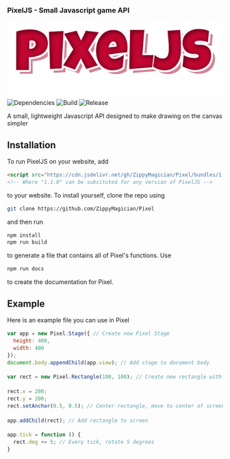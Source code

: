 ### PixelJS - Small Javascript game API

![PixelJS Logo](https://raw.githubusercontent.com/ZippyMagician/Pixel/master/assets/pixeljs.png)
![Dependencies](https://david-dm.org/ZippyMagician/Pixel/dev-status.svg)
![Build](https://api.travis-ci.org/ZippyMagician/Pixel.svg?branch=master)
![Release](https://img.shields.io/badge/version-v1.4.3-blue.svg)

A small, lightweight Javascript API designed to make drawing on the canvas simpler

## Installation
To run PixelJS on your website, add
```html
<script src="https://cdn.jsdelivr.net/gh/ZippyMagician/Pixel/bundles/1.1.0/Pixel.min.js"></script>
<!-- Where "1.1.0" can be subsituted for any version of PixelJS -->
```
to your website. To install yourself, clone the repo using
```sh
git clone https://github.com/ZippyMagician/Pixel
```
and then run
```sh
npm install
npm run build
```
to generate a file that contains all of Pixel's functions. Use
```sh
npm run docs
```
to create the documentation for Pixel.

## Example
Here is an example file you can use in Pixel
```js
var app = new Pixel.Stage({ // Create new Pixel Stage
  height: 400,
  width: 400
});
document.body.appendChild(app.view); // Add stage to document body

var rect = new Pixel.Rectangle(100, 100); // Create new rectangle with width and height of 100

rect.x = 200;
rect.y = 200;
rect.setAnchor(0.5, 0.5); // Center rectangle, move to center of screen

app.addChild(rect); // Add rectangle to screen

app.tick = function () {
  rect.deg += 5; // Every tick, rotate 5 degrees
}
```
